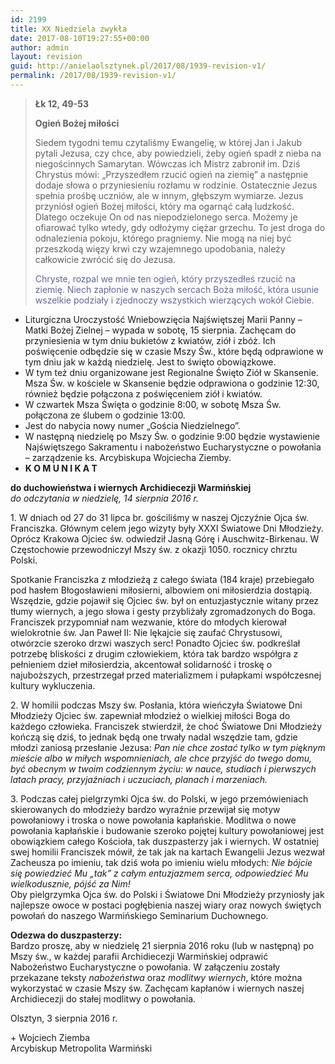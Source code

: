 ```yaml
---
id: 2199
title: XX Niedziela zwykła
date: 2017-08-10T19:27:55+00:00
author: admin
layout: revision
guid: http://anielaolsztynek.pl/2017/08/1939-revision-v1/
permalink: /2017/08/1939-revision-v1/
---
```

> **Łk 12, 49-53**
> 
> **Ogień Bożej miłości**
> 
> Siedem tygodni temu czytaliśmy Ewangelię, w której Jan i Jakub pytali Jezusa, czy chce, aby powiedzieli, żeby ogień spadł z nieba na niegościnnych Samarytan. Wówczas ich Mistrz zabronił im. Dziś Chrystus mówi: &#8222;Przyszedłem rzucić ogień na ziemię&#8221; a następnie dodaje słowa o przyniesieniu rozłamu w rodzinie. Ostatecznie Jezus spełnia prośbę uczniów, ale w innym, głębszym wymiarze. Jezus przyniósł ogień Bożej miłości, który ma ogarnąć całą ludzkość. Dlatego oczekuje On od nas niepodzielonego serca. Możemy je ofiarować tylko wtedy, gdy odłożymy ciężar grzechu. To jest droga do odnalezienia pokoju, którego pragniemy. Nie mogą na niej być przeszkodą więzy krwi czy wzajemnego upodobania, należy całkowicie zwrócić się do Jezusa.
> 
> <span style="color: #666699;">Chryste, rozpal we mnie ten ogień, który przyszedłeś rzucić na ziemię. Niech zapłonie w naszych sercach Boża miłość, która usunie wszelkie podziały i zjednoczy wszystkich wierzących wokół Ciebie.</span>

  * Liturgiczna Uroczystość Wniebowzięcia Najświętszej Marii Panny – Matki Bożej Zielnej – wypada w sobotę, 15 sierpnia. Zachęcam do przyniesienia w tym dniu bukietów z kwiatów, ziół i zbóż. Ich poświęcenie odbędzie się w czasie Mszy Św., które będą odprawione w tym dniu jak w każdą niedzielę. Jest to święto obowiązkowe.
  * W tym też dniu organizowane jest Regionalne Święto Ziół w Skansenie. Msza Św. w kościele w Skansenie będzie odprawiona o godzinie 12:30, również będzie połączona z poświęceniem ziół i kwiatów.
  * W czwartek Msza Święta o godzinie 8:00, w sobotę Msza Św. połączona ze ślubem o godzinie 13:00.
  * Jest do nabycia nowy numer „Gościa Niedzielnego”.
  * W następną niedzielę po Mszy Św. o godzinie 9:00 będzie wystawienie Najświętszego Sakramentu i nabożeństwo Eucharystyczne o powołania &#8211; zarządzenie ks. Arcybiskupa Wojciecha Ziemby.
  * **K O M U N I K A T**

<div>
  <p>
    <strong> do duchowieństwa i wiernych Archidiecezji Warmińskiej</strong><br /> <em>do odczytania w niedzielę, 14 sierpnia 2016 r.</em>
  </p>
  
  <p>
    1. W dniach od 27 do 31 lipca br. gościliśmy w naszej Ojczyźnie Ojca św. Franciszka. Głównym celem jego wizyty były XXXI Światowe Dni Młodzieży. Oprócz Krakowa Ojciec św. odwiedził Jasną Górę i Auschwitz-Birkenau. W Częstochowie przewodniczył Mszy św. z okazji 1050. rocznicy chrztu Polski.
  </p>
</div>

<div>
  <p>
    Spotkanie Franciszka z młodzieżą z całego świata (184 kraje) przebiegało pod hasłem Błogosławieni miłosierni, albowiem oni miłosierdzia dostąpią. Wszędzie, gdzie pojawił się Ojciec św. był on entuzjastycznie witany przez tłumy wiernych, a jego słowa i gesty przybliżały zgromadzonych do Boga. Franciszek przypomniał nam wezwanie, które do młodych kierował wielokrotnie św. Jan Paweł II: Nie lękajcie się zaufać Chrystusowi, otwórzcie szeroko drzwi waszych serc! Ponadto Ojciec św. podkreślał potrzebę bliskości z drugim człowiekiem, która tak bardzo współgra z pełnieniem dzieł miłosierdzia, akcentował solidarność i troskę o najuboższych, przestrzegał przed materializmem i pułapkami współczesnej kultury wykluczenia.
  </p>
  
  <p>
    2. W homilii podczas Mszy św. Posłania, która wieńczyła Światowe Dni Młodzieży Ojciec św. zapewniał młodzież o wielkiej miłości Boga do każdego człowieka. Franciszek stwierdził, że choć Światowe Dni Młodzieży kończą się dziś, to jednak będą one trwały nadal wszędzie tam, gdzie młodzi zaniosą przesłanie Jezusa: <em>Pan nie chce zostać tylko w tym pięknym mieście albo w miłych wspomnieniach, ale chce przyjść do twego domu, być obecnym w twoim codziennym życiu: w nauce, studiach i pierwszych latach pracy, przyjaźniach i uczuciach, planach i marzeniach.</em>
  </p>
  
  <p>
    3. Podczas całej pielgrzymki Ojca św. do Polski, w jego przemówieniach skierowanych do młodzieży bardzo wyraźnie przewijał się motyw powołaniowy i troska o nowe powołania kapłańskie. Modlitwa o nowe powołania kapłańskie i budowanie szeroko pojętej kultury powołaniowej jest obowiązkiem całego Kościoła, tak duszpasterzy jak i wiernych. W ostatniej swej homilii Franciszek mówił, że tak jak na kartach Ewangelii Jezus wezwał Zacheusza po imieniu, tak dziś woła po imieniu wielu młodych: <em>Nie bójcie się powiedzieć Mu „tak” z całym entuzjazmem serca, odpowiedzieć Mu wielkodusznie, pójść za Nim! </em><br /> Oby pielgrzymka Ojca św. do Polski i Światowe Dni Młodzieży przyniosły jak najlepsze owoce w postaci pogłębienia naszej wiary oraz nowych świętych powołań do naszego Warmińskiego Seminarium Duchownego.
  </p>
  
  <p>
    <strong>Odezwa do duszpasterzy:</strong><br /> Bardzo proszę, aby w niedzielę 21 sierpnia 2016 roku (lub w następną) po Mszy św., w każdej parafii Archidiecezji Warmińskiej odprawić Nabożeństwo Eucharystyczne o powołania. W załączeniu zostały przekazane teksty <em>nabożeństwa </em>oraz <em>modlitwy wiernych</em>, które można wykorzystać w czasie Mszy św. Zachęcam kapłanów i wiernych naszej Archidiecezji do stałej modlitwy o powołania.
  </p>
  
  <p>
    Olsztyn, 3 sierpnia 2016 r.
  </p>
  
  <p>
    + Wojciech Ziemba<br /> Arcybiskup Metropolita Warmiński
  </p>
</div>